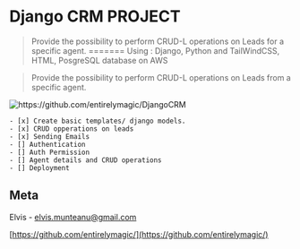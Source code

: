 # Django CRM PROJECT

> Provide the possibility to perform CRUD-L operations on Leads for a specific agent. 
=======
> Using : Django, Python and TailWindCSS, HTML, PosgreSQL database on AWS

> Provide the possibility to perform CRUD-L operations on Leads from a specific agent. 

<img src="https://j.gifs.com/3Q4jop.gif" alt="https://github.com/entirelymagic/DjangoCRM">



```.TODO: 
- [x] Create basic templates/ django models. 
- [x] CRUD opperations on leads
- [x] Sending Emails
- [] Authentication
- [] Auth Permission
- [] Agent details and CRUD operations
- [] Deployment
```

## Meta

Elvis - elvis.munteanu@gmail.com

[https://github.com/entirelymagic/](https://github.com/entirelymagic/)


